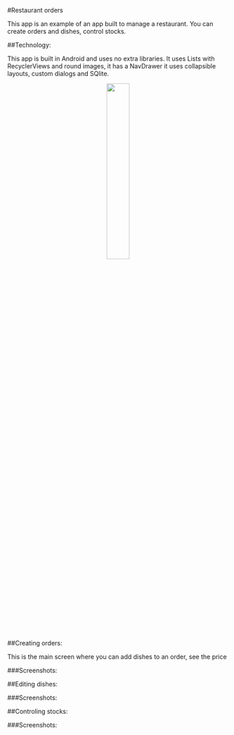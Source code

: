 #Restaurant orders

This app is an example of an app built to manage a restaurant. You can create orders and dishes, control stocks.

##Technology:

This app is built in Android and uses no extra libraries. It uses Lists with RecyclerViews and round images, it has a NavDrawer it uses collapsible layouts, custom dialogs and SQlite.

<div style="text-align:center">
<img src="https://raw.githubusercontent.com/xavipedrals/comandes/master/screenshots/android-logo.jpg" width="32%">
</div>



##Creating orders:

This is the main screen where you can add dishes to an order, see the price

###Screenshots:

##Editing dishes:

###Screenshots:

##Controling stocks:

###Screenshots:

